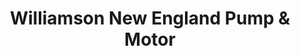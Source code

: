---
title: "Williamson New England Pump & Motor"
url: /new-britain/williamson-new-england-pump-und-motor/
shop: Allgemein
---